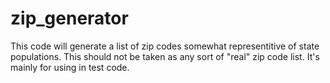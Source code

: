 # zip_generator

This code will generate a list of zip codes somewhat representitive of state populations.  This should not be taken as any sort of "real" zip code list.  It's mainly for using in test code.
